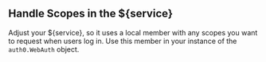 ## Handle Scopes in the ${service}

Adjust your ${service}, so it uses a local member with any scopes you want to request when users log in. Use this member in your instance of the `auth0.WebAuth` object.
